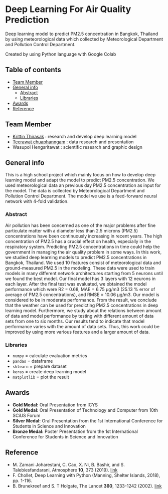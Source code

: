 # Deep Learning For Air Quality Prediction
Deep learning model to predict PM2.5 concentration in Bangkok, Thailand by using meteorological data which collected by Meteorological Department and Pollution Control Department.

Created by using Python language with Google Colab

## Table of contents
* [Team Member](#team-member)
* [General info](#general-info)
  * [Abstract](#abstract)
  * [Libraries](#libraries)
* [Awards](#awards)
* [Reference](#reference)

## Team Member 
- [Krittin Thirasak](https://github.com/krittintrs) : research and develop deep learning model
- [Teerawat chuaphanngam](https://github.com/phukaokub) : data research and presentation
- Wasupol Hengsritawat : scientific research and graphic design

## General info
This is a high school project which mainly focus on how to develop deep learning model and adapt the model to predict PM2.5 concentration. We used meteorological data an previous day PM2.5 concentration as input for the model. The data is collected by Meteorological Department and Pollution Control Department. The model we use is a feed-forward neural network with 4-fold validation.  

### Abstract
Air pollution has been concerned as one of the major problems after fine particulate matter with a diameter less
than 2.5 microns (PM2.5) concentrations have been continuously increasing in recent years. The high concentration of PM2.5 has a crucial effect on health, especially in the respiratory system. Predicting PM2.5 concentrations in time could help
the government in managing the air quality problem in some ways. In this work, we studied deep learning models to predict
PM2.5 concentrations in Bangkok, Thailand. We used 10 features consist of meteorological data and ground-measured
PM2.5 in the modeling. These data were used to train models in many different network architectures starting from 5
neurons until we found the best model. Our final model has 3 layers with 12 neurons in each layer. After the final test was
evaluated, we obtained the model performance which were R2 = 0.68, MAE = 6.75 μg/m3 (25.13 % error of average of PM2.5 concentrations), and RMSE = 10.06 μg/m3. Our model is considered to be in moderate performance. From the result,
we conclude that the weather can be used for predicting PM2.5 concentrations in deep learning model. Furthermore, we
study about the relations between amount of data and model performance by testing with different amount of data sets from
one to six months. Our results tend to indicate that model performance varies with the amount of data sets. Thus, this work
could be improved by using more various features and a larger amount of data.

### Libraries
- `numpy` = calculate evaluation metrics
- `pandas` = dataframe 
- `sklearn` = prepare dataset
- `keras` = create deep learning model
- `matplotlib` = plot the result

## Awards
-	**Gold Medal:** Oral Presentation from ICYS
-	**Gold Medal:** Oral Presentation of Technology and Computer from 10th SCiUS Forum
- **Silver Medal:** Oral Presentation from the 1st International Conference for Students in Science and Innovation
-	**Bronze Medal:** Poster Presentation from the 1st International Conference for Students in Science and Innovation

## Reference
- M. Zamani Joharestani, C. Cao, X. Ni, B. Bashir, and S. Talebiesfandarani, Atmosphere **10**, 373 (2019). [link](https://doi.org/10.3390/atmos10070373)
- F. Chollet, Deep Learning with Python (Manning, Shelter Islands, 2018), pp. 1-116.
- B. Brunekreef and S. T Holgate, The Lancet **360**, 1233-1242 (2002). [link](10.1016/S0140-6736(02)11274-8)
